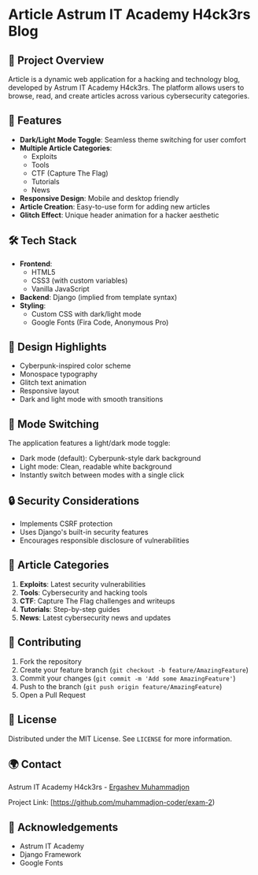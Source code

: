 
# Article Astrum IT Academy H4ck3rs Blog

## 🚀 Project Overview

Article is a dynamic web application for a hacking and technology blog, developed by Astrum IT Academy H4ck3rs. The platform allows users to browse, read, and create articles across various cybersecurity categories.


## 🌟 Features

- **Dark/Light Mode Toggle**: Seamless theme switching for user comfort
- **Multiple Article Categories**:
  - Exploits
  - Tools
  - CTF (Capture The Flag)
  - Tutorials
  - News
- **Responsive Design**: Mobile and desktop friendly
- **Article Creation**: Easy-to-use form for adding new articles
- **Glitch Effect**: Unique header animation for a hacker aesthetic

## 🛠 Tech Stack

- **Frontend**: 
  - HTML5
  - CSS3 (with custom variables)
  - Vanilla JavaScript
- **Backend**: Django (implied from template syntax)
- **Styling**: 
  - Custom CSS with dark/light mode
  - Google Fonts (Fira Code, Anonymous Pro)

## 🎨 Design Highlights

- Cyberpunk-inspired color scheme
- Monospace typography
- Glitch text animation
- Responsive layout
- Dark and light mode with smooth transitions




## 🌈 Mode Switching

The application features a light/dark mode toggle:
- Dark mode (default): Cyberpunk-style dark background
- Light mode: Clean, readable white background
- Instantly switch between modes with a single click

## 🔒 Security Considerations

- Implements CSRF protection
- Uses Django's built-in security features
- Encourages responsible disclosure of vulnerabilities

## 📝 Article Categories

1. **Exploits**: Latest security vulnerabilities
2. **Tools**: Cybersecurity and hacking tools
3. **CTF**: Capture The Flag challenges and writeups
4. **Tutorials**: Step-by-step guides
5. **News**: Latest cybersecurity news and updates

## 🤝 Contributing

1. Fork the repository
2. Create your feature branch (`git checkout -b feature/AmazingFeature`)
3. Commit your changes (`git commit -m 'Add some AmazingFeature'`)
4. Push to the branch (`git push origin feature/AmazingFeature`)
5. Open a Pull Request

## 📄 License

Distributed under the MIT License. See `LICENSE` for more information.

## 🌍 Contact

Astrum IT Academy H4ck3rs - <a href="https://github.com/muhammadjon-coder/">Ergashev Muhammadjon</a>

Project Link: [https://github.com/muhammadjon-coder/exam-2)

## 🎉 Acknowledgements

- Astrum IT Academy
- Django Framework
- Google Fonts